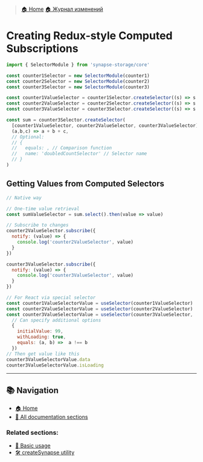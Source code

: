 > [🏠 Home](../../README.md)
> [🏠 Журнал изменений](../../CHANGELOG.md)

# Creating Redux-style Computed Subscriptions

```typescript
import { SelectorModule } from 'synapse-storage/core'

const counter1Selector = new SelectorModule(counter1)
const counter2Selector = new SelectorModule(counter2)
const counter3Selector = new SelectorModule(counter3)

const counter1ValueSelector = counter1Selector.createSelector((s) => s.value)
const counter2ValueSelector = counter2Selector.createSelector((s) => s.value)
const counter3ValueSelector = counter3Selector.createSelector((s) => s.value)

const sum = counter3Selector.createSelector(
  [counter1ValueSelector, counter2ValueSelector, counter3ValueSelector],
  (a,b,c) => a + b + c,
  // Optional:
  // {
  //   equals: , // Comparison function
  //   name: 'doubledCountSelector' // Selector name
  // }
)
```


## Getting Values from Computed Selectors
```jsx
// Native way

// One-time value retrieval
const sumValueSelector = sum.select().then(value => value)

// Subscribe to changes
counter2ValueSelector.subscribe({
  notify: (value) => {
    console.log('counter2ValueSelector', value)
  }
})

counter3ValueSelector.subscribe({
  notify: (value) => {
    console.log('counter3ValueSelector', value)
  }
})

// For React via special selector
const counter1ValueSelectorValue = useSelector(counter1ValueSelector)
const counter2ValueSelectorValue = useSelector(counter2ValueSelector)
const counter3ValueSelectorValue = useSelector(counter3ValueSelector, 
  // Can specify additional options
  {
    initialValue: 99,
    withLoading: true,
    equals: (a, b) =>  a !== b
  })
// Then get value like this
counter3ValueSelectorValue.data
counter3ValueSelectorValue.isLoading
```

___

## 📚 Navigation

- [🏠 Home](../../README.md)
- [📖 All documentation sections](../../README.md#-documentation)

### Related sections:
- [🚀 Basic usage](./basic-usage.md)
- [🛠️ createSynapse utility](./create-synapse.md)
